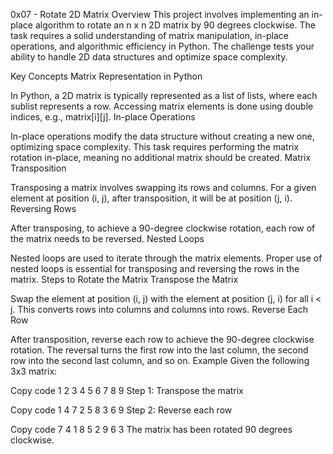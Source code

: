 0x07 - Rotate 2D Matrix
Overview
This project involves implementing an in-place algorithm to rotate an n x n 2D matrix by 90 degrees clockwise. The task requires a solid understanding of matrix manipulation, in-place operations, and algorithmic efficiency in Python. The challenge tests your ability to handle 2D data structures and optimize space complexity.

Key Concepts
Matrix Representation in Python

In Python, a 2D matrix is typically represented as a list of lists, where each sublist represents a row.
Accessing matrix elements is done using double indices, e.g., matrix[i][j].
In-place Operations

In-place operations modify the data structure without creating a new one, optimizing space complexity.
This task requires performing the matrix rotation in-place, meaning no additional matrix should be created.
Matrix Transposition

Transposing a matrix involves swapping its rows and columns.
For a given element at position (i, j), after transposition, it will be at position (j, i).
Reversing Rows

After transposing, to achieve a 90-degree clockwise rotation, each row of the matrix needs to be reversed.
Nested Loops

Nested loops are used to iterate through the matrix elements.
Proper use of nested loops is essential for transposing and reversing the rows in the matrix.
Steps to Rotate the Matrix
Transpose the Matrix

Swap the element at position (i, j) with the element at position (j, i) for all i < j.
This converts rows into columns and columns into rows.
Reverse Each Row

After transposition, reverse each row to achieve the 90-degree clockwise rotation.
The reversal turns the first row into the last column, the second row into the second last column, and so on.
Example
Given the following 3x3 matrix:

Copy code
1 2 3
4 5 6
7 8 9
Step 1: Transpose the matrix

Copy code
1 4 7
2 5 8
3 6 9
Step 2: Reverse each row

Copy code
7 4 1
8 5 2
9 6 3
The matrix has been rotated 90 degrees clockwise.
